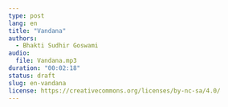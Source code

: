 ```yaml
---
type: post
lang: en
title: "Vandana"
authors:
  - Bhakti Sudhir Goswami
audio:
  file: Vandana.mp3
duration: "00:02:18"
status: draft
slug: en-vandana
license: https://creativecommons.org/licenses/by-nc-sa/4.0/
---
```


